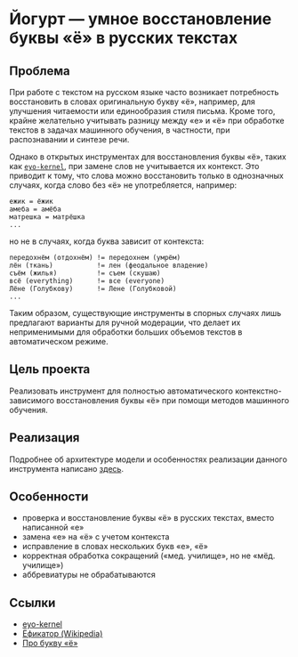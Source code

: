 # Йогурт — умное восстановление буквы «ё» в русских текстах

## Проблема
При работе с текстом на русском языке часто возникает потребность восстановить в словах оригинальную букву «ё», например, для улучшения читаемости или единообразия стиля письма. Кроме того, крайне желательно учитывать разницу между «е» и «ё» при обработке текстов в задачах машинного обучения, в частности, при распознавании и синтезе речи.

Однако в открытых инструментах для восстановления буквы «ё», таких как [`eyo-kernel`](https://github.com/e2yo/eyo-kernel), при замене слов не учитывается их контекст. Это приводит к тому, что слова можно восстановить только в однозначных случаях, когда слово без «ё» не употребляется, например:
```
ежик = ёжик
амеба = амёба
матрешка = матрёшка
...
```
но не в случаях, когда буква зависит от контекста:
```
передохнём (отдохнём) != передохнем (умрём)
лён (ткань)           != лен (феодальное владение)
съём (жилья)          != съем (скушаю)
всё (everything)      != все (everyone)
Лёне (Голубкову)      != Лене (Голубковой)
...
```
Таким образом, существующие инструменты в спорных случаях лишь предлагают варианты для ручной модерации, что делает их неприменимыми для  обработки больших объемов текстов в автоматическом режиме.

## Цель проекта
Реализовать инструмент для полностью автоматического контекстно-зависимого восстановления буквы «ё» при помощи методов машинного обучения.

## Реализация
Подробнее об архитектуре модели и особенностях реализации данного инструмента написано [здесь](docs/architecture.md).

## Особенности
- проверка и восстановление буквы «ё» в русских текстах, вместо написанной «е»
- замена «е» на «ё» с учетом контекста
- исправление в словах нескольких букв «е», «ё»
- корректная обработка сокращений («мед. училище», но не «мёд. училище»)
- аббревиатуры не обрабатываются

## Ссылки
+ [eyo-kernel](https://www.npmjs.com/package/eyo-kernel)
+ [Ёфикатор (Wikipedia)](https://ru.wikipedia.org/wiki/%D0%81%D1%84%D0%B8%D0%BA%D0%B0%D1%82%D0%BE%D1%80)
+ [Про букву «ё»](http://www.gramota.ru/class/istiny/istiny_7_jo/)
